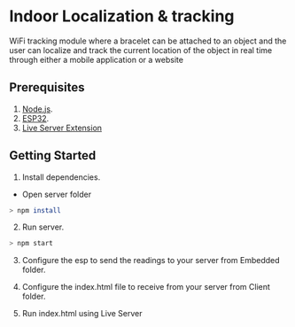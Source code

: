 # Indoor Localization & tracking
WiFi tracking module where a bracelet can be attached to an object and the user can localize and track the current location of the object in real time through either a mobile application or a website
## Prerequisites

1. [Node.js](https://nodejs.org/en/download/).
2. [ESP32](https://www.espressif.com/sites/default/files/documentation/esp32_datasheet_en.pdf).
3. [Live Server Extension](https://marketplace.visualstudio.com/items?itemName=ritwickdey.LiveServer)

## Getting Started
1. Install dependencies.
  - Open server folder
```sh
> npm install
```
2. Run server.

```sh
> npm start
```
3. Configure the esp to send the readings to your server from Embedded folder.

4. Configure the index.html file to receive from your server from Client folder.

5. Run index.html using Live Server
